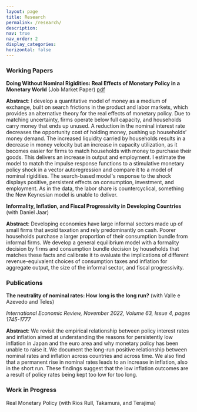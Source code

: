 ```yaml
---
layout: page
title: Research
permalink: /research/
description: 
nav: true
nav_order: 2
display_categories: 
horizontal: false
---
```


<h3> Working Papers </h3>

<b>Doing Without Nominal Rigidities: Real Effects of Monetary Policy in a Monetary World</b> (Job Market Paper) <a href="https://www.dropbox.com/scl/fi/wkdz74lojou1c4xrgljle/Draft_JMP.pdf?rlkey=zxev3hml3ayimled5213s8z4r&st=lnjlw2sr&dl=0">pdf</a>

<b>Abstract</b>: I develop a quantitative model of money as a medium of exchange, built on search frictions in the product and labor markets, which provides an alternative theory for the real effects of monetary policy. Due to matching uncertainty, firms operate below full capacity, and households carry money that ends up unused. A reduction in the nominal interest rate decreases the opportunity cost of holding money, pushing up households’ money demand. The increased liquidity carried by households results in a decrease in money velocity but an increase in capacity utilization, as it becomes easier for firms to match households with money to purchase their goods. This delivers an increase in output and employment. I estimate the model to match the impulse response functions to a stimulative monetary policy shock in a vector autoregression and compare it to a model of nominal rigidities. The search-based model's response to the shock displays positive, persistent effects on consumption, investment, and employment. As in the data, the labor share is countercyclical, something the New Keynesian model is unable to deliver.

<b>Informality, Inflation, and Fiscal Progressivity in Developing Countries</b> (with Daniel Jaar)

<b>Abstract</b>: Developing economies have large informal sectors made up of small firms that avoid taxation and rely predominantly on cash. Poorer households purchase a larger proportion of their consumption bundle from informal firms. We develop a general equilibrium model with a formality decision by firms and consumption bundle decision by households that matches these facts and calibrate it to evaluate the implications of different revenue-equivalent choices of consumption taxes and inflation for aggregate output, the size of the informal sector, and fiscal progressivity.


<h3> Publications </h3>

<b>The neutrality of nominal rates: How long is the long run?</b> (with Valle e Azevedo and Teles)

<i>International Economic Review, November 2022, Volume 63, Issue 4, pages 1745-1777</i>

<b>Abstract</b>: We revisit the empirical relationship between policy interest rates and inflation aimed at understanding the reasons for persistently low inflation in Japan and the euro area and why monetary policy has been unable to raise it. We document the long-run positive relationship between nominal rates and inflation across countries and across time. We also find that a permanent rise in nominal rates leads to an increase in inflation, also in the short run. These findings suggest that the low inflation outcomes are a result of policy rates being kept too low for too long.

<h3> Work in Progress </h3>

Real Monetary Policy (with Rios Rull, Takamura, and Terajima)





